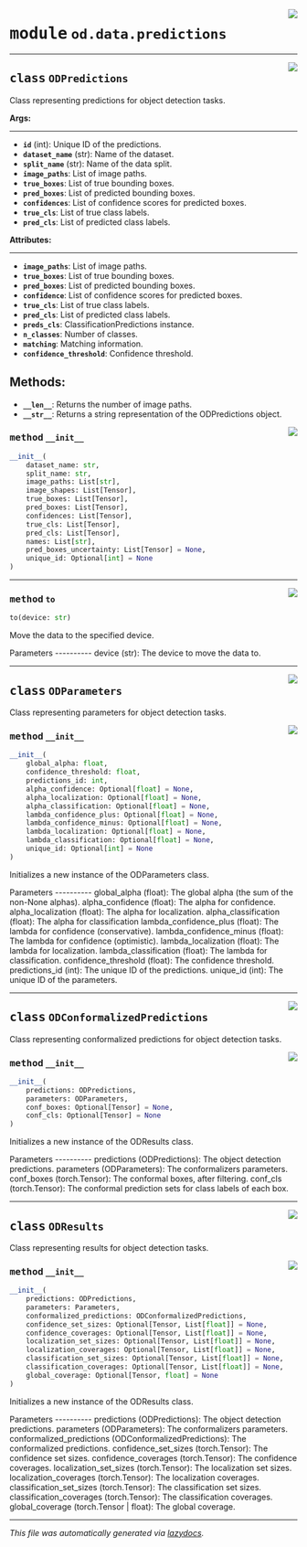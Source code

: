 <!-- markdownlint-disable -->

<a href="https://github.com/leoandeol/cods/blob/main/cods/od/data/predictions.py#L0"><img align="right" style="float:right;" src="https://img.shields.io/badge/-source-cccccc?style=flat-square"></a>

# <kbd>module</kbd> `od.data.predictions`






---

<a href="https://github.com/leoandeol/cods/blob/main/cods/od/data/predictions.py#L13"><img align="right" style="float:right;" src="https://img.shields.io/badge/-source-cccccc?style=flat-square"></a>

## <kbd>class</kbd> `ODPredictions`
Class representing predictions for object detection tasks. 



**Args:**
 
---- 
 - <b>`id`</b> (int):  Unique ID of the predictions. 
 - <b>`dataset_name`</b> (str):  Name of the dataset. 
 - <b>`split_name`</b> (str):  Name of the data split. 
 - <b>`image_paths`</b>:  List of image paths. 
 - <b>`true_boxes`</b>:  List of true bounding boxes. 
 - <b>`pred_boxes`</b>:  List of predicted bounding boxes. 
 - <b>`confidences`</b>:  List of confidence scores for predicted boxes. 
 - <b>`true_cls`</b>:  List of true class labels. 
 - <b>`pred_cls`</b>:  List of predicted class labels. 



**Attributes:**
 
---------- 
 - <b>`image_paths`</b>:  List of image paths. 
 - <b>`true_boxes`</b>:  List of true bounding boxes. 
 - <b>`pred_boxes`</b>:  List of predicted bounding boxes. 
 - <b>`confidence`</b>:  List of confidence scores for predicted boxes. 
 - <b>`true_cls`</b>:  List of true class labels. 
 - <b>`pred_cls`</b>:  List of predicted class labels. 
 - <b>`preds_cls`</b>:  ClassificationPredictions instance. 
 - <b>`n_classes`</b>:  Number of classes. 
 - <b>`matching`</b>:  Matching information. 
 - <b>`confidence_threshold`</b>:  Confidence threshold. 

Methods: 
------- 
 - <b>`__len__`</b>:  Returns the number of image paths. 
 - <b>`__str__`</b>:  Returns a string representation of the ODPredictions object. 

<a href="https://github.com/leoandeol/cods/blob/main/cods/od/data/predictions.py#L48"><img align="right" style="float:right;" src="https://img.shields.io/badge/-source-cccccc?style=flat-square"></a>

### <kbd>method</kbd> `__init__`

```python
__init__(
    dataset_name: str,
    split_name: str,
    image_paths: List[str],
    image_shapes: List[Tensor],
    true_boxes: List[Tensor],
    pred_boxes: List[Tensor],
    confidences: List[Tensor],
    true_cls: List[Tensor],
    pred_cls: List[Tensor],
    names: List[str],
    pred_boxes_uncertainty: List[Tensor] = None,
    unique_id: Optional[int] = None
)
```








---

<a href="https://github.com/leoandeol/cods/blob/main/cods/od/data/predictions.py#L94"><img align="right" style="float:right;" src="https://img.shields.io/badge/-source-cccccc?style=flat-square"></a>

### <kbd>method</kbd> `to`

```python
to(device: str)
```

Move the data to the specified device. 

Parameters 
----------  device (str): The device to move the data to. 


---

<a href="https://github.com/leoandeol/cods/blob/main/cods/od/data/predictions.py#L114"><img align="right" style="float:right;" src="https://img.shields.io/badge/-source-cccccc?style=flat-square"></a>

## <kbd>class</kbd> `ODParameters`
Class representing parameters for object detection tasks. 

<a href="https://github.com/leoandeol/cods/blob/main/cods/od/data/predictions.py#L117"><img align="right" style="float:right;" src="https://img.shields.io/badge/-source-cccccc?style=flat-square"></a>

### <kbd>method</kbd> `__init__`

```python
__init__(
    global_alpha: float,
    confidence_threshold: float,
    predictions_id: int,
    alpha_confidence: Optional[float] = None,
    alpha_localization: Optional[float] = None,
    alpha_classification: Optional[float] = None,
    lambda_confidence_plus: Optional[float] = None,
    lambda_confidence_minus: Optional[float] = None,
    lambda_localization: Optional[float] = None,
    lambda_classification: Optional[float] = None,
    unique_id: Optional[int] = None
)
```

Initializes a new instance of the ODParameters class. 

Parameters 
----------  global_alpha (float): The global alpha (the sum of the non-None alphas).  alpha_confidence (float): The alpha for confidence.  alpha_localization (float): The alpha for localization.  alpha_classification (float): The alpha for classification  lambda_confidence_plus (float): The lambda for confidence (conservative).  lambda_confidence_minus (float): The lambda for confidence (optimistic).  lambda_localization (float): The lambda for localization.  lambda_classification (float): The lambda for classification.  confidence_threshold (float): The confidence threshold.  predictions_id (int): The unique ID of the predictions.  unique_id (int): The unique ID of the parameters. 





---

<a href="https://github.com/leoandeol/cods/blob/main/cods/od/data/predictions.py#L160"><img align="right" style="float:right;" src="https://img.shields.io/badge/-source-cccccc?style=flat-square"></a>

## <kbd>class</kbd> `ODConformalizedPredictions`
Class representing conformalized predictions for object detection tasks. 

<a href="https://github.com/leoandeol/cods/blob/main/cods/od/data/predictions.py#L163"><img align="right" style="float:right;" src="https://img.shields.io/badge/-source-cccccc?style=flat-square"></a>

### <kbd>method</kbd> `__init__`

```python
__init__(
    predictions: ODPredictions,
    parameters: ODParameters,
    conf_boxes: Optional[Tensor] = None,
    conf_cls: Optional[Tensor] = None
)
```

Initializes a new instance of the ODResults class. 

Parameters 
----------  predictions (ODPredictions): The object detection predictions.  parameters (ODParameters): The conformalizers parameters.  conf_boxes (torch.Tensor): The conformal boxes, after filtering.  conf_cls (torch.Tensor): The conformal prediction sets for class labels of each box. 





---

<a href="https://github.com/leoandeol/cods/blob/main/cods/od/data/predictions.py#L189"><img align="right" style="float:right;" src="https://img.shields.io/badge/-source-cccccc?style=flat-square"></a>

## <kbd>class</kbd> `ODResults`
Class representing results for object detection tasks. 

<a href="https://github.com/leoandeol/cods/blob/main/cods/od/data/predictions.py#L192"><img align="right" style="float:right;" src="https://img.shields.io/badge/-source-cccccc?style=flat-square"></a>

### <kbd>method</kbd> `__init__`

```python
__init__(
    predictions: ODPredictions,
    parameters: Parameters,
    conformalized_predictions: ODConformalizedPredictions,
    confidence_set_sizes: Optional[Tensor, List[float]] = None,
    confidence_coverages: Optional[Tensor, List[float]] = None,
    localization_set_sizes: Optional[Tensor, List[float]] = None,
    localization_coverages: Optional[Tensor, List[float]] = None,
    classification_set_sizes: Optional[Tensor, List[float]] = None,
    classification_coverages: Optional[Tensor, List[float]] = None,
    global_coverage: Optional[Tensor, float] = None
)
```

Initializes a new instance of the ODResults class. 

Parameters 
----------  predictions (ODPredictions): The object detection predictions.  parameters (ODParameters): The conformalizers parameters.  conformalized_predictions (ODConformalizedPredictions): The conformalized predictions.  confidence_set_sizes (torch.Tensor): The confidence set sizes.  confidence_coverages (torch.Tensor): The confidence coverages.  localization_set_sizes (torch.Tensor): The localization set sizes.  localization_coverages (torch.Tensor): The localization coverages.  classification_set_sizes (torch.Tensor): The classification set sizes.  classification_coverages (torch.Tensor): The classification coverages.  global_coverage (torch.Tensor | float): The global coverage. 







---

_This file was automatically generated via [lazydocs](https://github.com/ml-tooling/lazydocs)._
